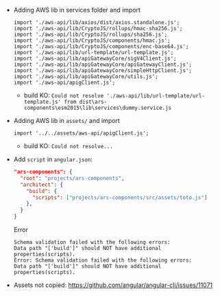 - Adding AWS lib in services folder and import

  ```
  import './aws-api/lib/axios/dist/axios.standalone.js';
  import './aws-api/lib/CryptoJS/rollups/hmac-sha256.js';
  import './aws-api/lib/CryptoJS/rollups/sha256.js';
  import './aws-api/lib/CryptoJS/components/hmac.js';
  import './aws-api/lib/CryptoJS/components/enc-base64.js';
  import './aws-api/lib/url-template/url-template.js';
  import './aws-api/lib/apiGatewayCore/sigV4Client.js';
  import './aws-api/lib/apiGatewayCore/apiGatewayClient.js';
  import './aws-api/lib/apiGatewayCore/simpleHttpClient.js';
  import './aws-api/lib/apiGatewayCore/utils.js';
  import './aws-api/apigClient.js';
  ```

  - build KO: `Could not resolve './aws-api/lib/url-template/url-template.js' from dist\ars-components\esm2015\lib\services\dummy.service.js`

- Adding AWS lib in `assets/` and import
  ```
  import '../../assets/aws-api/apigClient.js';
  ```
  - build KO: `Could not resolve...`
- Add `script` in `angular.json`:
  ```json
  "ars-components": {
    "root": "projects/ars-components",
    "architect": {
      "build": {
        "scripts": ["projects/ars-components/src/assets/toto.js"]
      },
    }
  }
  ```
  Error
  ```
  Schema validation failed with the following errors:
  Data path "['build']" should NOT have additional properties(scripts).
  Error: Schema validation failed with the following errors:
  Data path "['build']" should NOT have additional properties(scripts).
  ```

- Assets not copied: https://github.com/angular/angular-cli/issues/11071